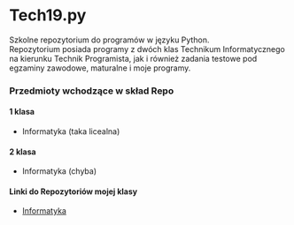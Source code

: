 # Tech19.py
Szkolne repozytorium do programów w języku Python. <br>
Repozytorium posiada programy z dwóch klas Technikum Informatycznego na kierunku Technik Programista, jak i również zadania testowe pod egzaminy zawodowe, maturalne i moje programy.

### Przedmioty wchodzące w skład Repo
#### 1 klasa
- Informatyka (taka licealna)
#### 2 klasa
- Informatyka (chyba)

#### Linki do Repozytoriów mojej klasy
- <a href="https://github.com/PanInf/1Eg2techPython">Informatyka</a>

